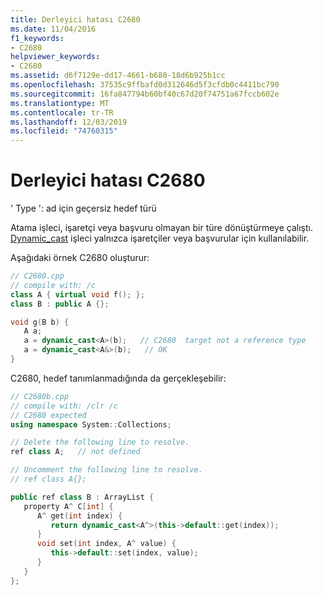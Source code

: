 ```yaml
---
title: Derleyici hatası C2680
ms.date: 11/04/2016
f1_keywords:
- C2680
helpviewer_keywords:
- C2680
ms.assetid: d6f7129e-dd17-4661-b680-18d6b925b1cc
ms.openlocfilehash: 37535c9ffbafd0d312646d5f3cfdb0c4411bc790
ms.sourcegitcommit: 16fa847794b60bf40c67d20f74751a67fccb602e
ms.translationtype: MT
ms.contentlocale: tr-TR
ms.lasthandoff: 12/03/2019
ms.locfileid: "74760315"
---
```

# <a name="compiler-error-c2680"></a>Derleyici hatası C2680

' Type ': ad için geçersiz hedef türü

Atama işleci, işaretçi veya başvuru olmayan bir türe dönüştürmeye çalıştı. [Dynamic_cast](../../cpp/dynamic-cast-operator.md) işleci yalnızca işaretçiler veya başvurular için kullanılabilir.

Aşağıdaki örnek C2680 oluşturur:

```cpp
// C2680.cpp
// compile with: /c
class A { virtual void f(); };
class B : public A {};

void g(B b) {
   A a;
   a = dynamic_cast<A>(b);   // C2680  target not a reference type
   a = dynamic_cast<A&>(b);   // OK
}
```

C2680, hedef tanımlanmadığında da gerçekleşebilir:

```cpp
// C2680b.cpp
// compile with: /clr /c
// C2680 expected
using namespace System::Collections;

// Delete the following line to resolve.
ref class A;   // not defined

// Uncomment the following line to resolve.
// ref class A{};

public ref class B : ArrayList {
   property A^ C[int] {
      A^ get(int index) {
         return dynamic_cast<A^>(this->default::get(index));
      }
      void set(int index, A^ value) {
         this->default::set(index, value);
      }
   }
};
```
